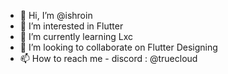 - 👋 Hi, I’m @ishroin
- 👀 I’m interested in Flutter
- 🌱 I’m currently learning Lxc
- 💞️ I’m looking to collaborate on Flutter Designing
- 📫 How to reach me - discord : @truecloud

<!---
ishroin/ishroin is a ✨ special ✨ repository because its `README.md` (this file) appears on your GitHub profile.
You can click the Preview link to take a look at your changes.
--->
